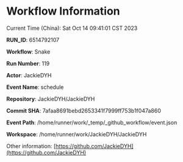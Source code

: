 # Workflow Information

Current Time (China): Sat Oct 14 09:41:01 CST 2023  

**RUN_ID**: 6514792107  

**Workflow**: Snake  

**Run Number**: 119  

**Actor**: JackieDYH  

**Event Name**: schedule  

**Repository**: JackieDYH/JackieDYH  

**Commit SHA**: 7afaa8691bebd2653341f7999ff753b1f047a860  

**Event Path**: /home/runner/work/_temp/_github_workflow/event.json  

**Workspace**: /home/runner/work/JackieDYH/JackieDYH  

Other information: [https://github.com/JackieDYH](https://github.com/JackieDYH)
